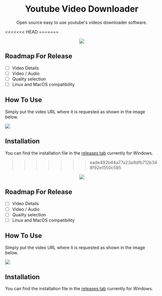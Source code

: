 <h1 align="center">Youtube Video Downloader</h1>
<p align="center">Open source easy to use youtube's videos downloader software.</p>
<<<<<<< HEAD
=======

<p align="center"><img src="https://github.com/daraem/Youtube-Video-Downloader/blob/main/logo.png" align="center"></p>

## Roadmap For Release

- [ ] Video Details
- [ ] Video / Audio
- [ ] Quality selection
- [ ] Linux and MacOS compatibility

## How To Use
Simply put the video URL where it is requested as shown in the image below.

 <img src="https://github.com/daraem/Youtube-Video-Downloader/blob/main/DemoYVD.png">


## Installation
You can find the installation file in the [releases tab](https://github.com/daraem/Youtube-Video-Downloader/releases) currently for Windows.

>>>>>>> eade492b44a77a23a9dfb712b348f92e1550c585

<p align="center"><img src="https://github.com/daraem/Youtube-Video-Downloader/blob/main/logo.png" align="center"></p>

## Roadmap For Release

- [ ] Video Details
- [ ] Video / Audio
- [ ] Quality selection
- [ ] Linux and MacOS compatibility

## How To Use
Simply put the video URL where it is requested as shown in the image below.

 <img src="https://github.com/daraem/Youtube-Video-Downloader/blob/main/DemoYVD.png">


## Installation
You can find the installation file in the [releases tab](https://github.com/daraem/Youtube-Video-Downloader/releases) currently for Windows.